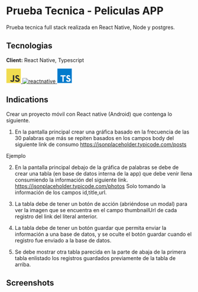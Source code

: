 
# Prueba Tecnica - Peliculas APP


Prueba tecnica full stack realizada en React Native, Node y postgres.
## Tecnologias

**Client:** React Native, Typescript


<a href="https://developer.mozilla.org/en-US/docs/Web/JavaScript" target="_blank" rel="noreferrer"> <img src="https://raw.githubusercontent.com/devicons/devicon/master/icons/javascript/javascript-original.svg" alt="javascript" width="40" height="40"/> </a> <a href="https://reactnative.dev/" target="_blank" rel="noreferrer"> <img src="https://reactnative.dev/img/header_logo.svg" alt="reactnative" width="40" height="40"/> </a> <a href="https://www.typescriptlang.org/" target="_blank" rel="noreferrer"> <img src="https://raw.githubusercontent.com/devicons/devicon/master/icons/typescript/typescript-original.svg" alt="typescript" width="40" height="40"/> </a>

## Indications

Crear un proyecto móvil con React native (Android) que contenga lo siguiente. 
1.	En la pantalla principal crear una gráfica basado en la frecuencia de las 30 palabras que más se repiten basados en los campos body del siguiente link de consumo https://jsonplaceholder.typicode.com/posts

Ejemplo 
 

2. En la pantalla principal debajo de la gráfica de palabras se debe de crear una tabla (en base de datos interna de la app) que debe venir llena consumiendo la información del siguiente link. https://jsonplaceholder.typicode.com/photos
Solo tomando la información de los campos id,title,url.
 
3. La tabla debe de tener un botón de acción (abriéndose un modal) para ver la imagen que se encuentra en el campo thumbnailUrl de cada registro del link del literal anterior. 
4. La tabla debe de tener un botón guardar que permita enviar la información a una base de datos, y se oculte el botón guardar cuando el registro fue enviado a la base de datos. 
5. Se debe mostrar otra tabla parecida en la parte de abaja de la primera tabla enlistado los registros guardados previamente de la tabla de arriba.

## Screenshots


